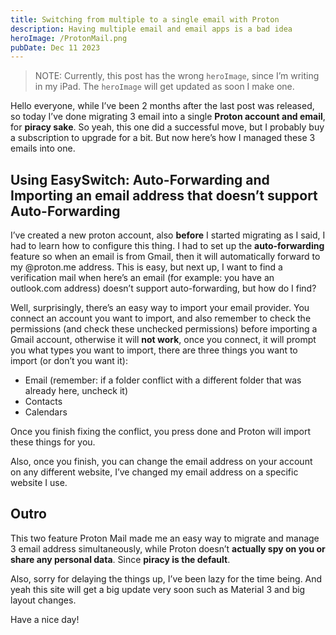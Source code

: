 ```yaml
---
title: Switching from multiple to a single email with Proton
description: Having multiple email and email apps is a bad idea
heroImage: /ProtonMail.png
pubDate: Dec 11 2023
---
```

> NOTE: Currently, this post has the wrong `heroImage`, since I’m writing in my iPad. The `heroImage` will get updated as soon I make one.

Hello everyone, while I’ve been 2 months after the last post was released, so today I’ve done migrating 3 email into a single **Proton account and email**, for **piracy sake**. So yeah, this one did a successful move, but I probably buy a subscription to upgrade for a bit. But now here’s how I managed these 3 emails into one.

## Using EasySwitch: Auto-Forwarding and Importing an email address that doesn’t support Auto-Forwarding
I’ve created a new proton account, also **before** I started migrating as I said, I had to learn how to configure this thing. I had to set up the **auto-forwarding** feature so when an email is from Gmail, then it will automatically forward to my @proton.me address. This is easy, but next up, I want to find a verification mail when here’s an email (for example: you have an outlook.com address) doesn’t support auto-forwarding, but how do I find? 

Well, surprisingly, there’s an easy way to import your email provider. You connect an account you want to import, and also remember to check the permissions (and check these unchecked permissions) before importing a Gmail account, otherwise it will **not work**, once you connect, it will prompt you what types you want to import, there are three things you want to import (or don’t you want it):

- Email (remember: if a folder conflict with a different folder that was already here, uncheck it)
- Contacts
- Calendars

Once you finish fixing the conflict, you press done and Proton will import these things for you.

Also, once you finish, you can change the email address on your account on any different website, I’ve changed my email address on a specific website I use.


## Outro

This two feature Proton Mail made me an easy way to migrate and manage 3 email address simultaneously, while Proton doesn’t **actually spy on you or share any personal data**. Since **piracy is the default**.

Also, sorry for delaying the things up, I’ve been lazy for the time being. And yeah this site will get a big update very soon such as Material 3 and big layout changes.

Have a nice day!
